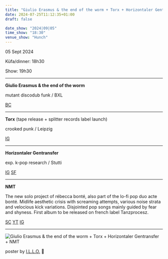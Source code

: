 ```yaml
---
title: "Giulio Erasmus & the end of the worm + Torx + Horizontaler Gentransfer + NMT"
date: 2024-07-25T11:12:35+01:00
draft: false

date_show: "2024|09|05"
time_show: "18:30"
venue_show: "Hunch"
---
```


05 Sept 2024

Küfa/dinner: 18h30

Show: 19h30

---

**Giulio Erasmus & the end of the worm**

mutant discodub funk / BXL

[BC](https://ubac.bandcamp.com/album/second-attempt)

---

**Torx** (tape release + splitter records label launch)

crooked punk / Leipzig

[IG](https://www.instagram.com/torxtorxtorx/)

---

**Horizontaler Gentransfer**

exp. k-pop research / Stutti

[IG](https://www.instagram.com/horizontalergentransfer/)
[SF](https://open.spotify.com/intl-de/artist/6ldHdQzBvIxnxMLcUZ8CEB)

---

**NMT**

The new solo project of rébecca bonté, also part of the lo-fi pop duo acte bonté.
Midlife aesthetic crisis with screaming attempts, various noise strata and velocious kick variations. Disjointed pop songs mainly guided by fear and shyness. First album to be released on french label Tanzprocesz.

[SC](https://soundcloud.com/nmt-431716801)
[YT](www.youtube.com/watch?v=4Y9VtLVLZsU)
[IG](https://www.instagram.com/rebecca.bonte/)

---

![Giulio Erasmus & the end of the worm + Torx + Horizontaler Gentransfer + NMT](../../posters/2024-09-05.jpg)

poster by [I.L.L.O.](https://ubac.bandcamp.com/album/10-ill-songs) 💉
